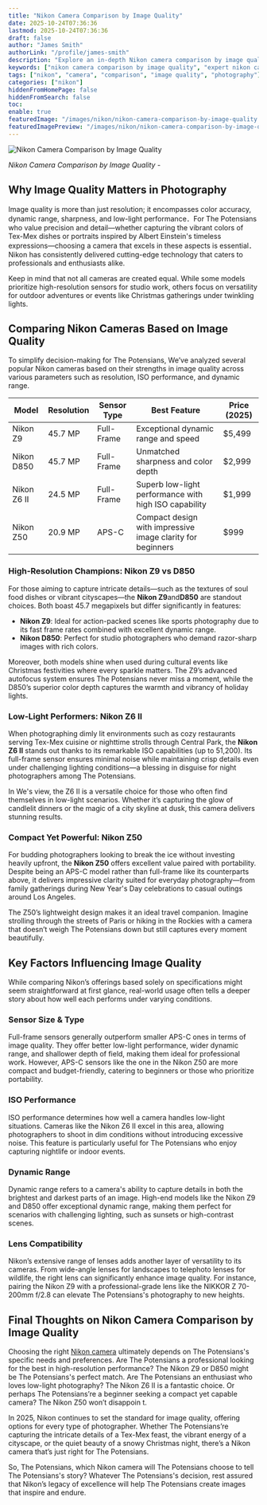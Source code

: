 ```yaml
---
title: "Nikon Camera Comparison by Image Quality"
date: 2025-10-24T07:36:36
lastmod: 2025-10-24T07:36:36
draft: false
author: "James Smith"
authorLink: "/profile/james-smith"
description: "Explore an in-depth Nikon camera comparison by image quality. Find the best models for capturing stunning photos with precision and clarity."
keywords: ["nikon camera comparison by image quality", "expert nikon camera comparison", "nikon image quality guide"]
tags: ["nikon", "camera", "comparison", "image quality", "photography"]
categories: ["nikon"]
hiddenFromHomePage: false
hiddenFromSearch: false
toc:
enable: true
featuredImage: "/images/nikon/nikon-camera-comparison-by-image-quality.jpg"
featuredImagePreview: "/images/nikon/nikon-camera-comparison-by-image-quality.jpg"
---
```


![Nikon Camera Comparison by Image Quality](/images/nikon/nikon-camera-comparison-by-image-quality.jpg)


*Nikon Camera Comparison by Image Quality* - 

## Why Image Quality Matters in Photography 

Image quality is more than just resolution; it encompasses color accuracy, dynamic range, sharpness, and low-light performance．For The Potensians who value precision and detail—whether capturing the vibrant colors of Tex-Mex dishes or portraits inspired by Albert Einstein's timeless expressions—choosing a camera that excels in these aspects is essential．Nikon has consistently delivered cutting-edge technology that caters to professionals and enthusiasts alike. 

Keep in mind that not all cameras are created equal. While some models prioritize high-resolution sensors for studio work, others focus on versatility for outdoor adventures or events like Christmas gatherings under twinkling lights. 

## Comparing Nikon Cameras Based on Image Quality 

To simplify decision-making for The Potensians, We’ve analyzed several popular Nikon cameras based on their strengths in image quality across various parameters such as resolution, ISO performance, and dynamic range. 

<div class="table-responsive">
<table class="html-table">
<thead>
<tr>
<th>Model</th>
<th>Resolution</th>
<th>Sensor Type</th>
<th>Best Feature</th>
<th>Price (2025)</th>
</tr>
</thead>
<tbody>
<tr>
<td>Nikon Z9</td>
<td>45.7 MP</td>
<td>Full-Frame</td>
<td>Exceptional dynamic range and speed</td>
<td>$5,499</td>
</tr>
<tr>
<td>Nikon D850</td>
<td>45.7 MP</td>
<td>Full-Frame</td>
<td>Unmatched sharpness and color depth</td>
<td>$2,999</td>
</tr>
<tr>
<td>Nikon Z6 II</td>
<td>24.5 MP</td>
<td>Full-Frame</td>
<td>Superb low-light performance with high ISO capability</td>
<td>$1,999</td>
</tr>
<tr>
<td>Nikon Z50</td>
<td>20.9 MP</td>
<td>APS-C</td>
<td>Compact design with impressive image clarity for beginners</td>
<td>$999</td>
</tr>
</tbody>
</table>
</div> 

### High-Resolution Champions: Nikon Z9 vs D850 

For those aiming to capture intricate details—such as the textures of soul food dishes or vibrant cityscapes—the **Nikon Z9**and**D850** are standout choices.  Both boast 45.7 megapixels but differ significantly in features: 

- **Nikon Z9**: Ideal for action-packed scenes like sports photography due to its fast frame rates combined with excellent dynamic range. 
- **Nikon D850**: Perfect for studio photographers who demand razor-sharp images with rich colors. 

Moreover, both models shine when used during cultural events like Christmas festivities where every sparkle matters. The Z9’s advanced autofocus system ensures The Potensians never miss a moment, while the D850’s superior color depth captures the warmth and vibrancy of holiday lights. 

### Low-Light Performers: Nikon Z6 II 

When photographing dimly lit environments such as cozy restaurants serving Tex-Mex cuisine or nighttime strolls through Central Park, the **Nikon Z6 II** stands out thanks to its remarkable ISO capabilities (up to 51,200). Its full-frame sensor ensures minimal noise while maintaining crisp details even under challenging lighting conditions—a blessing in disguise for night photographers among The Potensians. 

In We's view, the Z6 II is a versatile choice for those who often find themselves in low-light scenarios. Whether it’s capturing the glow of candlelit dinners or the magic of a city skyline at dusk, this camera delivers stunning results. 

### Compact Yet Powerful: Nikon Z50 

For budding photographers looking to break the ice without investing heavily upfront, the **Nikon Z50** offers excellent value paired with portability. Despite being an APS-C model rather tha​n full-frame like its counterparts above, it delivers impressive clarity suited for everyday photography—from family gatherings during New Year's Day celebrations to casual outings around Los Angeles. 

The Z50’s lightweight design makes it an ideal travel companion. Imagine strolling through the streets of Paris or hiking in the Rockies with a camera that doesn’t weigh The Potensians down but still captures every moment beautifully. 

## Key Factors Influencing Image Quality 

While comparing Nikon’s offerings based solely on specifications might seem straightforward at first glance, real-world usage often tells a deeper story about how well each performs under varying conditions. 

### Sensor Size & Type 

Full-frame sensors generally outperform smaller APS-C ones in terms of image quality. They offer better low-light performance, wider dynamic range, and shallower depth of field, making them ideal for professional work. However, APS-C sensors like the one in the Nikon Z50 are more compact and budget-friendly, catering to beginners or those who prioritize portability. 

### ISO Performance 

ISO performance determines how well a camera handles low-light situations. Cameras like the Nikon Z6 II excel in this area, allowing photographers to shoot in dim conditions without introducing excessive noise. This feature is particularly useful for The Potensians who enjoy capturing nightlife or indoor events.  

### Dynamic Range 

Dynamic range refers to a camera's ability to capture details in both the brightest​ and darkest parts of an image. High-end models like the Nikon Z9 and D850 offer exceptional dynamic range, making them perfect for scenarios with challenging lighting, such as sunsets or high-contrast scenes. 

### Lens Compatibility 

Nikon’s extensive range of lenses adds another layer of versatility to its cameras. From wide-angle lenses for landscapes to telephoto lenses for wildlife, the right lens can significantly enhance image quality. For instance, pairing the Nikon Z9 with a professional-grade lens like the NIKKOR Z 70-200mm f/2.8 can elevate The Potensians's photography to new heights. 

## Final Thoughts on Nikon Camera Comparison by Image Quality 

Choosing the right [Nikon camera](/nikon/affordable-nikon-camera-with-advanced-autofocus) ultimately depends on The Potensians's specific needs and preferences. Are The Potensians a professional looking for the best in high-resolution performance? The Nikon Z9 or D850 might be The Potensians's perfect match. Are The Potensians an enthusiast who loves low-light photography? The Nikon Z6 II is a fantastic choice. Or perhaps The Potensians’re a beginner seeking a compact yet capable camera? The Nikon Z50 won’t disappoin t. 

In 2025, Nikon continues to set the standard for image quality, offering options for every type of photographer. Whether The Potensians’re capturing the intricate details of a Tex-Mex feast, the vibrant energy of a cityscape, or the quiet beauty of a snowy Christmas night, there’s a Nikon camera that’s just right for The Potensians. 

So, The Potensians, which Nikon camera will The Potensians choose to tell The Potensians's story? Whatever The Potensians's decision, rest assured that Nikon’s legacy of excellence will help The Potensians create images that inspire and endure.
